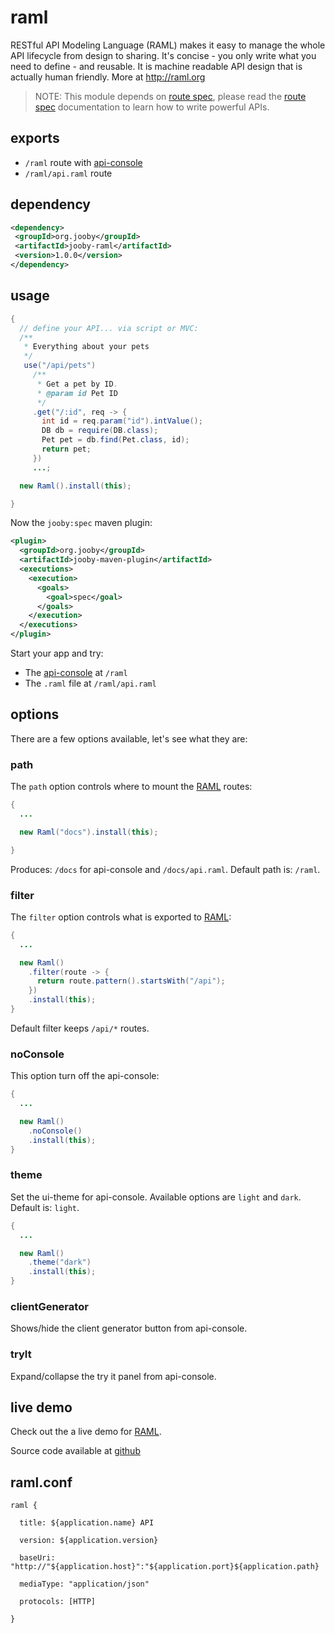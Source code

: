 # raml

RESTful API Modeling Language (RAML) makes it easy to manage the whole API lifecycle from design to sharing. It's concise - you only write what you need to define - and reusable. It is machine readable API design that is actually human friendly. More at <a href="http://raml.org/">http://raml.org</a>


> NOTE: This module depends on [route spec](/doc/spec/spec.html), please read the [route spec](/doc/spec/spec.html) documentation to learn how to write powerful APIs. 


## exports

* ```/raml``` route with [api-console](https://github.com/mulesoft/api-console)
* ```/raml/api.raml``` route

## dependency

```xml
<dependency>
 <groupId>org.jooby</groupId>
 <artifactId>jooby-raml</artifactId>
 <version>1.0.0</version>
</dependency>
```

## usage

```java
{
  // define your API... via script or MVC:
  /**
   * Everything about your pets
   */
   use("/api/pets")
     /**
      * Get a pet by ID.
      * @param id Pet ID
      */
     .get("/:id", req -> {
       int id = req.param("id").intValue();
       DB db = require(DB.class);
       Pet pet = db.find(Pet.class, id);
       return pet;
     })
     ...;

  new Raml().install(this);

}
```

Now the ```jooby:spec``` maven plugin:

```xml
<plugin>
  <groupId>org.jooby</groupId>
  <artifactId>jooby-maven-plugin</artifactId>
  <executions>
    <execution>
      <goals>
        <goal>spec</goal>
      </goals>
    </execution>
  </executions>
</plugin>
```

Start your app and try:

* The [api-console](https://github.com/mulesoft/api-console) at ```/raml```
* The ```.raml``` file at ```/raml/api.raml```

## options

There are a few options available, let's see what they are:

### path

The ```path``` option controls where to mount the [RAML](http://raml.org) routes:

```java
{
  ...

  new Raml("docs").install(this);

}
```

Produces: ```/docs``` for api-console and ```/docs/api.raml```. Default path is: ```/raml```.

### filter

The ```filter``` option controls what is exported to [RAML](http://raml.org):

```java
{
  ...

  new Raml()
    .filter(route -> {
      return route.pattern().startsWith("/api");
    })
    .install(this);
}
```

Default filter keeps ```/api/*``` routes.

### noConsole

This option turn off the api-console:

```java
{
  ...

  new Raml()
    .noConsole()
    .install(this);
}
```

### theme

Set the ui-theme for api-console. Available options are ```light``` and ```dark```. Default is: ```light```.

```java
{
  ...

  new Raml()
    .theme("dark")
    .install(this);
}
```

### clientGenerator

Shows/hide the client generator button from api-console.

### tryIt

Expand/collapse the try it panel from api-console.

## live demo

Check out the a live demo for [RAML](https://jooby-spec.herokuapp.com/raml).

Source code available at [github](https://github.com/jooby-guides/route-spec)

## raml.conf

```properties
raml {

  title: ${application.name} API

  version: ${application.version}

  baseUri: "http://"${application.host}":"${application.port}${application.path}

  mediaType: "application/json"

  protocols: [HTTP]

}
```
